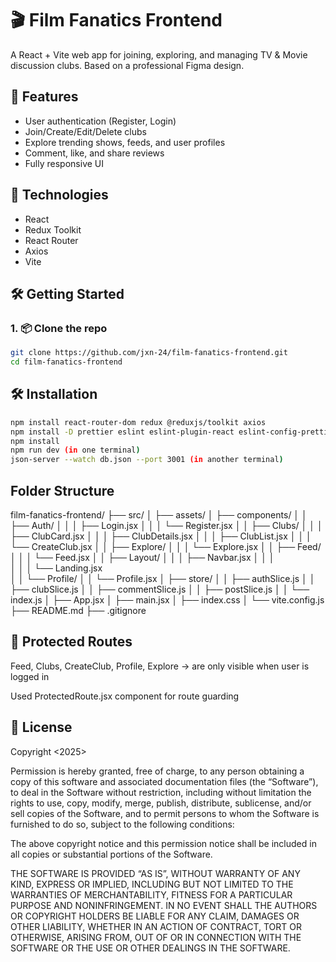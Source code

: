 # 🎬 Film Fanatics Frontend

A React + Vite web app for joining, exploring, and managing TV & Movie discussion clubs. Based on a professional Figma design.

## 🚀 Features
- User authentication (Register, Login)
- Join/Create/Edit/Delete clubs
- Explore trending shows, feeds, and user profiles
- Comment, like, and share reviews
- Fully responsive UI 

## 🔧 Technologies
- React
- Redux Toolkit
- React Router
- Axios
- Vite

## 🛠️ Getting Started

### 1. 📦 Clone the repo
```bash
git clone https://github.com/jxn-24/film-fanatics-frontend.git
cd film-fanatics-frontend
```

## 🛠️ Installation

```bash
npm install react-router-dom redux @reduxjs/toolkit axios
npm install -D prettier eslint eslint-plugin-react eslint-config-prettier
npm install 
npm run dev (in one terminal)
json-server --watch db.json --port 3001 (in another terminal)
```

## Folder Structure
film-fanatics-frontend/
├── src/
│   ├── assets/
│   ├── components/
│   │   ├── Auth/
│   │   │   ├── Login.jsx
│   │   │   └── Register.jsx
│   │   ├── Clubs/
│   │   │   ├── ClubCard.jsx
│   │   │   ├── ClubDetails.jsx
│   │   │   ├── ClubList.jsx
│   │   │   └── CreateClub.jsx
│   │   ├── Explore/
│   │   │   └── Explore.jsx
│   │   ├── Feed/
│   │   │   └── Feed.jsx
│   │   ├── Layout/
│   │   │   ├── Navbar.jsx
│   │   │   
│   │   │   └── Landing.jsx  
│   │   └── Profile/
│   │       └── Profile.jsx
│   ├── store/
│   │   ├── authSlice.js
│   │   ├── clubSlice.js
│   │   ├── commentSlice.js
│   │   ├── postSlice.js
│   │   └── index.js
│   ├── App.jsx
│   ├── main.jsx
│   ├── index.css
│   └── vite.config.js
├── README.md
├── .gitignore


## 🔐 Protected Routes
Feed, Clubs, CreateClub, Profile, Explore → are only visible when user is logged in

Used ProtectedRoute.jsx component for route guarding


## 🧾 License

Copyright <2025> <jxn-24>

Permission is hereby granted, free of charge, to any person obtaining a copy of this software and associated documentation files (the “Software”), to deal in the Software without restriction, including without limitation the rights to use, copy, modify, merge, publish, distribute, sublicense, and/or sell copies of the Software, and to permit persons to whom the Software is furnished to do so, subject to the following conditions:

The above copyright notice and this permission notice shall be included in all copies or substantial portions of the Software.

THE SOFTWARE IS PROVIDED “AS IS”, WITHOUT WARRANTY OF ANY KIND, EXPRESS OR IMPLIED, INCLUDING BUT NOT LIMITED TO THE WARRANTIES OF MERCHANTABILITY, FITNESS FOR A PARTICULAR PURPOSE AND NONINFRINGEMENT. IN NO EVENT SHALL THE AUTHORS OR COPYRIGHT HOLDERS BE LIABLE FOR ANY CLAIM, DAMAGES OR OTHER LIABILITY, WHETHER IN AN ACTION OF CONTRACT, TORT OR OTHERWISE, ARISING FROM, OUT OF OR IN CONNECTION WITH THE SOFTWARE OR THE USE OR OTHER DEALINGS IN THE SOFTWARE.